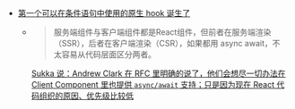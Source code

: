 - [第一个可以在条件语句中使用的原生 hook 诞生了](https://mp.weixin.qq.com/s/esLqo4p2_y310KsZMAExIQ)
	- > 服务端组件与客户端组件都是React组件，但前者在服务端渲染（SSR），后者在客户端渲染（CSR），如果都用 async await，不太容易从代码层面区分两者。
	  
	  [Sukka 说：Andrew Clark 在 RFC 里明确的说了，他们会想尽一切办法在 Client Component 里也提供 `async/await` 支持；只是因为现在 React 代码组织的原因、优先级比较低](https://t.me/c/1066867565/1155996)